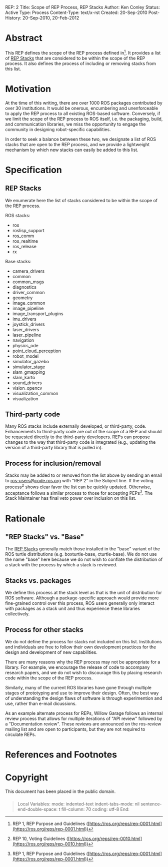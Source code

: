 REP: 2 Title: Scope of REP Process, REP Stacks Author: Ken Conley Status: Active Type: Process Content-Type: text/x-rst Created: 20-Sep-2010 Post-History: 20-Sep-2010, 20-Feb-2012

# Abstract

This REP defines the scope of the REP process defined in[^1]. It provides a list of [REP Stacks](#rep-stacks) that are considered to be within the scope of the REP process. It also defines the process of including or removing stacks from this list.

# Motivation

At the time of this writing, there are over 1000 ROS packages contributed by over 30 institutions. It would be onerous, encumbering and unenforceable to apply the REP process to all existing ROS-based software. Conversely, if we limit the scope of the REP process to ROS itself, i.e. the packaging, build, and communication libraries, we miss the opportunity to engage the community in designing robot-specific capabilities.

In order to seek a balance between these two, we designate a list of ROS stacks that are open to the REP process, and we provide a lightweight mechanism by which new stacks can easily be added to this list.

# Specification

## REP Stacks

We enumerate here the list of stacks considered to be within the scope of the REP process.

ROS stacks:

- ros
- roslisp_support
- ros_comm
- ros_realtime
- ros_release
- rx

Base stacks:

- camera_drivers
- common
- common_msgs
- diagnostics
- driver_common
- geometry
- image_common
- image_pipeline
- image_transport_plugins
- imu_drivers
- joystick_drivers
- laser_drivers
- laser_pipeline
- navigation
- physics_ode
- point_cloud_perception
- robot_model
- simulator_gazebo
- simulator_stage
- slam_gmapping
- slam_karto
- sound_drivers
- vision_opencv
- visualization_common
- visualization

## Third-party code

Many ROS stacks include externally developed, or third-party, code. Enhancements to third-party code are out of the scope of a REP and should be requested directly to the third-party developers. REPs can propose changes to the way that third-party code is integrated (e.g., updating the version of a third-party library that is pulled in).

## Process for inclusion/removal

Stacks may be added to or removed from the list above by sending an email to <ros-users@code.ros.org> with \"REP 2\" in the Subject line. If the voting process[^2] shows clear favor the list can be quickly updated. Otherwise, acceptance follows a similar process to those for accepting PEPs[^3]. The Stack Maintainer has final veto power over inclusion on this list.

# Rationale

## \"REP Stacks\" vs. \"Base\"

The [REP Stacks](#rep-stacks) generally match those installed in the \"base\" variant of the ROS turtle distributions (e.g. boxturtle-base, cturtle-base). We do not use the name \"base\" here because we do not wish to conflate the distribution of a stack with the process by which a stack is reviewed.

## Stacks vs. packages

We define this process at the stack level as that is the unit of distribution for ROS software. Although a package-specific approach would provide more fine-grained control over this process, ROS users generally only interact with packages as a stack unit and thus experience these libraries collectively.

## Process for other stacks

We do not define the process for stacks not included on this list. Institutions and individuals are free to follow their own development practices for the design and development of new capabilities.

There are many reasons why the REP process may not be appropriate for a library. For example, we encourage the release of code to accompany research papers, and we do not wish to discourage this by placing research code within the scope of the REP process.

Similarly, many of the current ROS libraries have gone through multiple stages of prototyping and use to improve their design. Often, the best way of understanding the design flaws of software is through experimention and use, rather than e-mail dicussions.

As an example alternate process for REPs, Willow Garage follows an internal review process that allows for multiple iterations of \"API review\" followed by a \"Documentation review\". These reviews are announced on the ros-review mailing list and are open to participants, but they are not required to circulate REPs.

# References and Footnotes

# Copyright

This document has been placed in the public domain.

### 

> Local Variables: mode: indented-text indent-tabs-mode: nil sentence-end-double-space: t fill-column: 70 coding: utf-8 End:

[^1]: REP 1, REP Purpose and Guidelines ([https://ros.org/reps/rep-0001.html](https://ros.org/reps/rep-0001.html))


[^2]: REP 10, Voting Guidelines ([https://ros.org/reps/rep-0010.html](https://ros.org/reps/rep-0010.html))


[^3]: REP 1, REP Purpose and Guidelines ([https://ros.org/reps/rep-0001.html](https://ros.org/reps/rep-0001.html))
